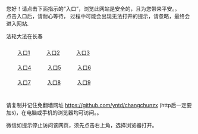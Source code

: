 您好！请点击下面指示的“入口”，浏览此网站是安全的，且为您带来平安。。 <br/>
点击入口后，请耐心等待， 过程中可能会出现无法打开的提示，请忽略，最终会进入网站. </br>

法轮大法在长春<br/>
<div style="padding:10px"><a style="margin:20px" target="_blank" href="http://d25nrmsofbx5jd.cloudfront.net/zytas?bfwjumbd" id="ccLink1" rel="nofollow">入口1</a> <a target="_blank" style="margin:20px" href="http://d2pjqy73nzjhiv.cloudfront.net/zytas?fowbqoov" id="ccLink2" rel="nofollow">入口2</a> <a style="margin:20px" target="_blank" href="http://d2k9zakeo10zzd.cloudfront.net/zytas?wxpqxmg" id="ccLink3" rel="nofollow">入口3</a></div>

<div style="padding:10px" ><a style="margin:20px" target="_blank" href="http://d25nrmsofbx5jd.cloudfront.net/zytas?bfwjumbd" id="ccLink4" rel="nofollow">入口4</a> <a style="margin:20px" href="http://d2pjqy73nzjhiv.cloudfront.net/zytas?fowbqoov" target="_blank" id="ccLink5" rel="nofollow">入口5</a> <a style="margin:20px" href="http://d2k9zakeo10zzd.cloudfront.net/zytas?wxpqxmg" target="_blank" id="ccLink6" rel="nofollow">入口6</a></div>

<div style="padding:10px"><a style="margin:20px" target="_blank" href="http://d25nrmsofbx5jd.cloudfront.net/zytas?bfwjumbd" id="ccLink7" rel="nofollow">入口7</a> <a style="margin:20px" href="http://d2pjqy73nzjhiv.cloudfront.net/zytas?fowbqoov" target="_blank" id="ccLink8" rel="nofollow">入口8</a> <a style="margin:20px" target="_blank" href="http://d2k9zakeo10zzd.cloudfront.net/zytas?wxpqxmg" id="ccLink9" rel="nofollow">入口9</a></div>

<br/>



请复制并记住免翻墙网址 https://github.com/yntd/changchunzx (http后一定要加s)，在电脑或手机的浏览器均可访问。。<br/>

微信如提示停止访问该网页，须先点击右上角，选择浏览器打开。
